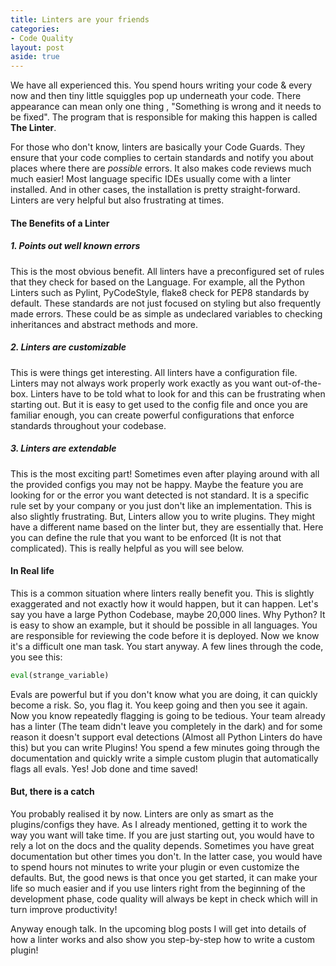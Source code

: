 ```yaml
---
title: Linters are your friends
categories:
- Code Quality
layout: post
aside: true
---
```

We have all experienced this. You spend hours writing your code & every now and then tiny little squiggles pop up underneath your code. There appearance can mean only one thing , "Something is wrong and it needs to be fixed". The program that is responsible for making this happen is called **The Linter**.

For those who don't know, linters are basically your Code Guards. They ensure that your code complies to certain standards and notify you about places where there are *possible* errors. It also makes code reviews much much easier! Most language specific IDEs usually come with a linter installed. And in other cases, the installation is pretty straight-forward. Linters are very helpful but also frustrating at times.

#### The Benefits of a Linter
##### 1. Points out well known errors
This is the most obvious benefit. All linters have a preconfigured set of rules that they check for based on the Language. For example, all the Python Linters such as Pylint, PyCodeStyle, flake8 check for PEP8 standards by default. These standards are not just focused on styling but also frequently made errors. These could be as simple as undeclared variables to checking inheritances and abstract methods and more.

##### 2. Linters are customizable
This is were things get interesting. All linters have a configuration file. Linters may not always work properly work exactly as you want out-of-the-box. Linters have to be told what to look for and this can be frustrating when starting out. But it is easy to get used to the config file and once you are familiar enough, you can create powerful configurations that enforce standards throughout your codebase.

##### 3. Linters are extendable
This is the most exciting part! Sometimes even after playing around with all the provided configs you may not be happy. Maybe the feature you are looking for or the error you want detected is not standard. It is a specific rule set by your company or you just don't like an implementation. This is also slightly frustrating. But, Linters allow you to write plugins. They might have a different name based on the linter but, they are essentially that. Here you can define the rule that you want to be enforced (It is not that complicated). This is really helpful as you will see below.

#### In Real life
This is a common situation where linters really benefit you. This is slightly exaggerated and not exactly how it would happen, but it can happen. Let's say you have a large Python Codebase, maybe 20,000 lines. Why Python? It is easy to show an example, but it should be possible in all languages. You are responsible for reviewing the code before it is deployed. Now we know it's a difficult one man task. You start anyway. A few lines through the code, you see this:
 
``` Python
eval(strange_variable)
```
Evals are powerful but if you don't know what you are doing, it can quickly become a risk. So, you flag it. You keep going and then you see it again. Now you know repeatedly flagging is going to be tedious. Your team already has a linter (The team didn't leave you completely in the dark) and for some reason it doesn't support eval detections (Almost all Python Linters do have this) but you can write Plugins! You spend a few minutes going through the documentation and quickly write a simple custom plugin that automatically flags all evals. Yes! Job done and time saved!

#### But, there is a catch
You probably realised it by now. Linters are only as smart as the plugins/configs they have. As I already mentioned, getting it to work the way you want will take time. If you are just starting out, you would have to rely a lot on the docs and the quality depends. Sometimes you have great documentation but other times you don't. In the latter case, you would have to spend hours not minutes to write your plugin or even customize the defaults. But, the good news is that once you get started, it can make your life so much easier and if you use linters right from the beginning of the development phase, code quality will always be kept in check which will in turn improve productivity!

Anyway enough talk. In the upcoming blog posts I will get into details of how a linter works and also show you step-by-step how to write a custom plugin!
